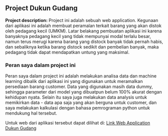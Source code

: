 ## Project Dukun Gudang

**Project description:** Project ini adalah sebuah web application. Kegunaan dari aplikasi ini adalah membuat peramalan terkait barang yang akan distok oleh pedagang kecil (UMKM). Latar belakang pembuatan aplikasi ini karena banyaknya pedagang kecil yang tidak mempunyai modal terlalu besar, namun terus merugi karena barang yang distock banyak tidak pernah habis, dan sebaliknya ketika barang distock sedikit dan pembelian banyak, maka pedagang tidak dapat mendapatkan untung yang maksimal.

### Peran saya dalam project ini

Peran saya dalam project ini adalah melakukan analisa data dan machine learning dibalik dari aplikasi ini yang digunakan untuk meramalkan persediaan barang customer. Data yang digunakan masih data dummy, sehingga parameter dari model yang dibuatpun belum 100% akurat dengan kehidupan nyata.
Selain itu saya juga melakukan data analysis untuk memikirkan data - data apa saja yang akan berguna untuk customer, dan saya melakukan kalkulasi dengan bahasa pemrograman python untuk mendukung hal tersebut.

Untuk web dari aplikasi tersebut dapat dilihat di:
<a href="https://dukungudang.herokuapp.com/">Link Web Application Dukun Gudang</a> 
